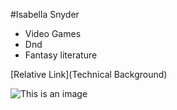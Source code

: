 #Isabella Snyder

* Video Games
* Dnd
* Fantasy literature

[Relative Link](Technical Background)

![This is an image](https://myoctocat.com/assets/images/base-octocat.svg)
